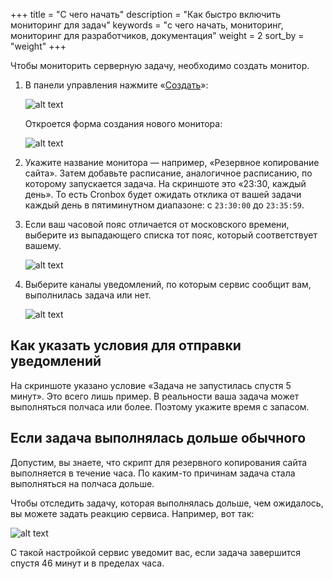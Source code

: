 +++
title = "С чего начать"
description = "Как быстро включить мониторинг для задач"
keywords = "с чего начать, мониторинг, мониторинг для разработчиков, документация"
weight = 2
sort_by = "weight"
+++


Чтобы мониторить серверную задачу, необходимо создать монитор.

1. В панели управления нажмите «[Создать](https://cp.cronbox.ru/monitor/add)»:  

    ![alt text](/images/getting-started/step-1.png "Добавляем новый монитор")

    Откроется форма создания нового монитора:

    ![alt text](/images/getting-started/step-2.png "Форма нового монитора")

2. Укажите название монитора — например, «Резервное копирование сайта». Затем добавьте расписание,
аналогичное расписанию, по которому запускается задача. На скриншоте это «23:30, каждый день».
То есть Cronbox будет ожидать отклика от вашей задачи каждый день в пятиминутном диапазоне: с `23:30:00` до `23:35:59`.

3. Если ваш часовой пояс отличается от московского времени, выберите из выпадающего списка 
тот пояс, который соответствует вашему.

    ![alt text](/images/getting-started/timezones.png "Часовые пояса")

4. Выберите каналы уведомлений, по которым сервис сообщит вам, выполнилась задача или нет.

    ![alt text](/images/getting-started/notification-channels.png "Каналы уведомлений")

## Как указать условия для отправки уведомлений

На скриншоте указано условие «Задача не запустилась спустя 5 минут». Это всего лишь пример.
В реальности ваша задача может выполняться полчаса или более. Поэтому укажите время с запасом.

## Если задача выполнялась дольше обычного

Допустим, вы знаете, что скрипт для резервного копирования сайта выполняется в течение часа.
По каким-то причинам задача стала выполняться на полчаса дольше.

Чтобы отследить задачу, которая выполнялась дольше, чем ожидалось, вы можете задать реакцию сервиса. Например, вот так:

![alt text](/images/getting-started/too-long-execution.png "Задача должна выполняться не более одного часа")

С такой настройкой сервис уведомит вас, если задача завершится спустя 46 минут и в пределах часа.
